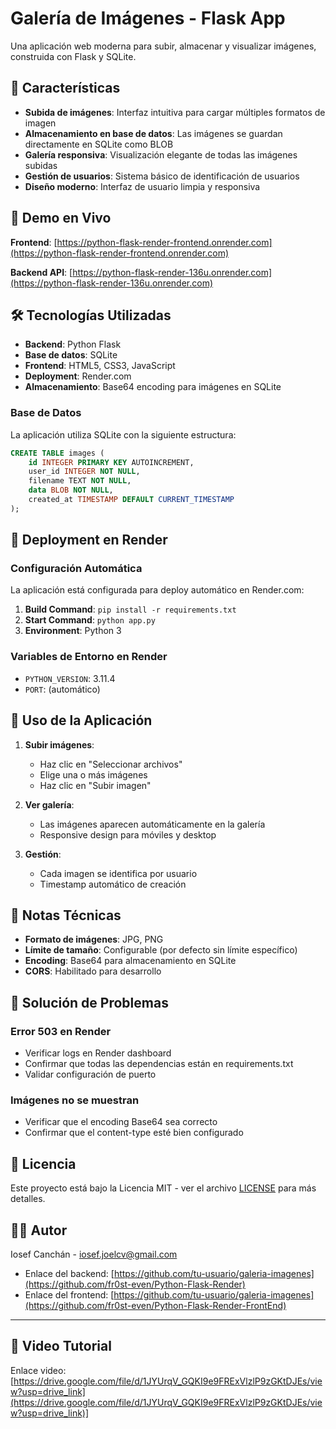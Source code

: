 # Galería de Imágenes - Flask App

Una aplicación web moderna para subir, almacenar y visualizar imágenes, construida con Flask y SQLite.

## 🌟 Características

- **Subida de imágenes**: Interfaz intuitiva para cargar múltiples formatos de imagen
- **Almacenamiento en base de datos**: Las imágenes se guardan directamente en SQLite como BLOB
- **Galería responsiva**: Visualización elegante de todas las imágenes subidas
- **Gestión de usuarios**: Sistema básico de identificación de usuarios
- **Diseño moderno**: Interfaz de usuario limpia y responsiva

## 🚀 Demo en Vivo

**Frontend**: [https://python-flask-render-frontend.onrender.com](https://python-flask-render-frontend.onrender.com)

**Backend API**: [https://python-flask-render-136u.onrender.com](https://python-flask-render-136u.onrender.com)

## 🛠️ Tecnologías Utilizadas

- **Backend**: Python Flask
- **Base de datos**: SQLite
- **Frontend**: HTML5, CSS3, JavaScript
- **Deployment**: Render.com
- **Almacenamiento**: Base64 encoding para imágenes en SQLite


### Base de Datos
La aplicación utiliza SQLite con la siguiente estructura:

```sql
CREATE TABLE images (
    id INTEGER PRIMARY KEY AUTOINCREMENT,
    user_id INTEGER NOT NULL,
    filename TEXT NOT NULL,
    data BLOB NOT NULL,
    created_at TIMESTAMP DEFAULT CURRENT_TIMESTAMP
);
```

## 🚀 Deployment en Render

### Configuración Automática
La aplicación está configurada para deploy automático en Render.com:

1. **Build Command**: `pip install -r requirements.txt`
2. **Start Command**: `python app.py`
3. **Environment**: Python 3

### Variables de Entorno en Render
- `PYTHON_VERSION`: 3.11.4
- `PORT`: (automático)

## 📱 Uso de la Aplicación

1. **Subir imágenes**: 
   - Haz clic en "Seleccionar archivos"
   - Elige una o más imágenes
   - Haz clic en "Subir imagen"

2. **Ver galería**: 
   - Las imágenes aparecen automáticamente en la galería
   - Responsive design para móviles y desktop

3. **Gestión**: 
   - Cada imagen se identifica por usuario
   - Timestamp automático de creación

## 📝 Notas Técnicas

- **Formato de imágenes**: JPG, PNG
- **Límite de tamaño**: Configurable (por defecto sin límite específico)
- **Encoding**: Base64 para almacenamiento en SQLite
- **CORS**: Habilitado para desarrollo

## 🐛 Solución de Problemas

### Error 503 en Render
- Verificar logs en Render dashboard
- Confirmar que todas las dependencias están en requirements.txt
- Validar configuración de puerto

### Imágenes no se muestran
- Verificar que el encoding Base64 sea correcto
- Confirmar que el content-type esté bien configurado

## 📄 Licencia

Este proyecto está bajo la Licencia MIT - ver el archivo [LICENSE](LICENSE) para más detalles.

## 👨‍💻 Autor

Iosef Canchán - [iosef.joelcv@gmail.com](iosef.joelcv@gmail.com)

- Enlace del backend: [https://github.com/tu-usuario/galeria-imagenes](https://github.com/fr0st-even/Python-Flask-Render)
- Enlace del frontend: [https://github.com/tu-usuario/galeria-imagenes](https://github.com/fr0st-even/Python-Flask-Render-FrontEnd)

---
## 🎥 Video Tutorial
Enlace video: [https://drive.google.com/file/d/1JYUrqV_GQKI9e9FRExVlzlP9zGKtDJEs/view?usp=drive_link](https://drive.google.com/file/d/1JYUrqV_GQKI9e9FRExVlzlP9zGKtDJEs/view?usp=drive_link)]
